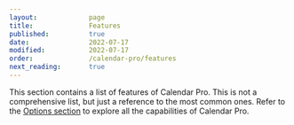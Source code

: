```yaml
---
layout:             page
title:              Features
published:          true
date:               2022-07-17
modified:           2022-07-17
order:              /calendar-pro/features
next_reading:       true
---
```

  
This section contains a list of features of Calendar Pro. This is not a comprehensive list, but just a reference to the most common ones. Refer to the [Options section](../options) to explore all the capabilities of Calendar Pro.